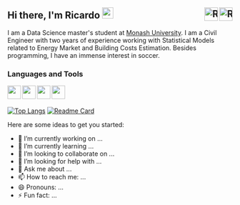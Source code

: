 <div id="texts" style="white-space:nowrap;">
     <h2> Hi there, I'm Ricardo <img src="https://media.giphy.com/media/hvRJCLFzcasrR4ia7z/giphy.gif" width="25px">
       <a href="https://www.linkedin.com/in/ricardo-arias-salazar/">  
            <img align="right" alt="Ricardo Arias | LinkedIn" width="30px" src="https://img.icons8.com/color/48/000000/linkedin.png" /></a>         
     <a href="mailto:ricardoariasalazar@gmail.com"><img align="right" alt="Ricardo Arias | Gmail" width="30px"src="https://img.icons8.com/fluent/48/000000/gmail-new.png" alt="email"/></a></h2>
</div>

I am a Data Science master's student at [Monash University](https://www.monash.edu). I am a Civil Engineer with two years of experience working with Statistical Models related to Energy Market and Building Costs Estimation. Besides programming, I have an immense interest in soccer.

<h3>Languages and Tools</h3>
<img align="left" width="30px" src="https://img.icons8.com/color/48/000000/python--v1.png" />
<img align="left" width="30px" src="https://icons.iconarchive.com/icons/blackvariant/button-ui-requests-5/512/RStudio-icon.png" />
<img align="left" width="30px" src="https://img.icons8.com/color/48/000000/latex.png" />
<img align="left" width="30px" src="https://img.icons8.com/fluent/48/000000/visual-studio-code-2019.png" />

</br></br>
 
 [![Top Langs](https://github-readme-stats.vercel.app/api/top-langs/?username=ricardoariasalazar&layout=compact)](https://github.com/ricardoariasalazar/github-readme-stats)
 [![Readme Card](https://github-readme-stats.vercel.app/api/pin/?username=ricardoariasalazar&repo=github-readme-stats)](https://github.com/ricardoariasalazar/github-readme-stats)


 
 
 Here are some ideas to get you started:

- 🔭 I’m currently working on ...
- 🌱 I’m currently learning ...
- 👯 I’m looking to collaborate on ...
- 🤔 I’m looking for help with ...
- 💬 Ask me about ...
- 📫 How to reach me: ...
- 😄 Pronouns: ...
- ⚡ Fun fact: ...
